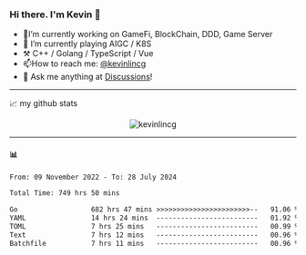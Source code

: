 ### Hi there. I'm Kevin 👋

- 🔭I’m currently working on GameFi, BlockChain, DDD, Game Server
- 🌱 I’m currently playing AIGC / K8S
-   :hammer_and_pick: C++ / Golang / TypeScript / Vue
- 📫How to reach me: [@kevinlincg](https://twitter.com/kevinlincg) 
-   :thought_balloon: Ask me anything at [Discussions](https://github.com/kevinlincg/kevinlincg/issues/new)!

---

📈 my github stats

<p align="center"> <img src="https://github-readme-stats-ouuan.vercel.app/api?username=kevinlincg&theme=dark&show_icons=true&count_private=true" alt="kevinlincg" />

---

#### :bar_chart: 

<!--START_SECTION:waka-->

```txt
From: 09 November 2022 - To: 28 July 2024

Total Time: 749 hrs 50 mins

Go                  682 hrs 47 mins >>>>>>>>>>>>>>>>>>>>>>>--   91.06 %
YAML                14 hrs 24 mins  -------------------------   01.92 %
TOML                7 hrs 25 mins   -------------------------   00.99 %
Text                7 hrs 12 mins   -------------------------   00.96 %
Batchfile           7 hrs 11 mins   -------------------------   00.96 %
```

<!--END_SECTION:waka-->
